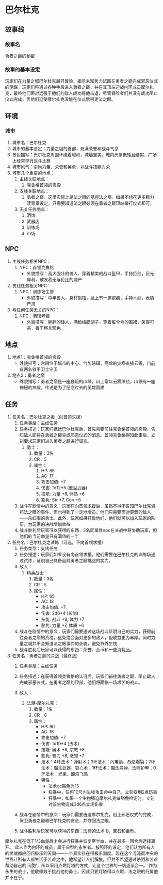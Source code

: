 # 巴尔杜克

## 故事线
### 故事名
勇者之巅的秘密
### 故事的基本设定
玩家们在力量之城巴尔杜克展开冒险，揭示未知势力试图在勇者之巅完成邪恶仪式的阴谋。玩家们将通过各种手段进入勇者之巅，并在其顶端迎战内环成员摩尔扎克，最终他们面对远强于他们的敌人成功将他击退，尽管冒险者们并没有成功阻止仪式完成，但他们迫使摩尔扎克没能在仪式后带走法之眼。
## 环境
### 城市
1. 城市名：巴尔杜克
2. 城市的基本设定：力量之城的首都，充满荣誉和战斗气息
3. 景色描写：巴尔杜克周围环绕着峻岭，城墙坚实，城内房屋低矮且结实，广场上经常举行武斗比赛
4. 城市风气：崇尚力量、荣誉和英勇，以战斗技能为荣
5. 城市几个重要的地点：
    1. 主线关联地点：
        1. 克鲁格首领的宫殿
    2. 支线关联地点：
        1. 勇者之巅，这里实际上是法之眼的基座法之塔。如果不想花更多精力读背景设定，只需要知道法之眼必须在勇者之巅顶端举行仪式即可。
    3. 无关任务地点：
        1. 酒馆
        2. 武器店
        3. 训练场
        4. 市场
## NPC
1. 主线任务相关NPC：
    1. NPC：首领克鲁格
        * 外貌描写：高大强壮的兽人，穿着精美的战斗盔甲，手持巨剑，目光犀利，散发着无与伦比的威严
2. 支线任务相关NPC：
    1. NPC：训练场主管
        * 外貌描写：中年兽人，身材魁梧，脸上有一道疤痕，手持木剑，表情严肃
3. 与任何任务无关的NPC：
    1. NPC：酒馆老板
        * 外貌描写：胖胖的矮人，满脸络腮胡子，穿着脏兮兮的围裙，笑容可亲，善于察言观色
## 地点
1. 地点1：克鲁格首领的宫殿
    * 外貌描写：宫殿位于城市的中心，气势磅礴，高耸的尖塔直插云霄，门前有两名铁甲卫士守卫
2. 地点2：勇者之巅
    * 外貌描写：勇者之巅是一座巍峨的山峰，山上常年云雾缭绕，山顶有一座神秘的神殿，传说是为了纪念过去的英雄而建
## 任务

1. 任务名：巴尔杜克之援（向首领求援）
   1. 任务类型：主线任务
   2. 任务描述：玩家们抵达巴尔杜克后，首先需要前往克鲁格首领的宫殿，告知敌人即将在勇者之巅完成邪恶仪式的消息。首领克鲁格得知此事后，立刻要求玩家们进入勇者之巅进行调查。
       1. 勇士：
           1. 数量：3名
           2. CR：5
           3. 属性：
               1. HP: 65
               2. AC: 17
               3. 攻击加值: +7
               4. 伤害: 1d12+5 (重型武器)
               5. 技能: 力量 +8, 体质 +6
               6. 豁免: Str +7, Con +6
   3. 战斗在剧情中的意义：玩家在向首领求援后，虽然不得不告知巴尔杜克城邦法之眼的事件，但也得到了一定地增员。他们只需要面对更弱的敌人——杀红眼的勇士。此外，玩家如果打败他们，他们就可以加入玩家的队伍，为玩家的决战增加收益
   4. 战斗胜利后玩家可以获得的东西：3名同属性npc在决战中将协助玩家，但他们的当前血量只有满值的一半
2. 任务名：巴尔杜克之试炼（可选，不向首领求援）
   1. 任务类型：支线任务
   2. 任务描述：玩家们如果没有向首领求援，他们需要在巴尔杜克的训练场通过试炼，证明自己具备面对勇者之巅挑战的实力。
   3. 敌人：
       1. 精英战士：
           1. 数量：3名
           2. CR：5
           3. 属性：
               * HP: 65
               * AC: 18
               * 攻击加值: +7
               * 伤害: 2d6+4 (长剑)
               * 技能: 战斗 +8, 体力 +7
               * 豁免: 力量 +7, 体质 +6
   4. 战斗在剧情中的意义：玩家们需要通过这场战斗证明自己的实力，获得前往勇者之巅的资格。这条路会面对更多的敌人，但收益更为丰厚。同时力量之城并不会知道法之眼事件的全貌，避免节外生枝
   5. 战斗胜利后玩家可以获得的东西：荣誉、金币和一些消耗品。
3. 任务名：勇者之巅的决战（最终战）
   1. 任务类型：主线任务
   2. 任务描述：在获得首领克鲁格的认可后，玩家们前往勇者之巅，阻止敌人完成邪恶仪式。在勇者之巅的顶部，他们将面临一场艰苦的战斗。
   3. 敌人：
       1. 法潮-摩尔扎克：
           1. 数量：1名
           2. CR：8
           3. 属性：
               * HP: 90
               * AC: 16
               * 攻击加值: +7
               * 伤害: 1d10+4 (法术)
               * 技能: 奥术 +8, 宗教 +8
               * 豁免: 智力 +8, 感知 +7
               * 法术：4环法术：弹射术；3环法术：闪电箭、烈焰爆裂；2环法术：魔法武器、窃心术；1环法术：魔法导弹、法师护甲；0环法术：光束、酸液飞溅
               * 特性：
                   * 法术dc豁免为15
                   * 狂暴中，任何10尺内生物攻击命中自己，立刻受到2点伤害
                   * 狂暴中，如果一个生物强迫摩尔扎克做豁免检定时，立刻对该生物造成3d6点立场伤害

   4. 战斗在剧情中的意义：玩家们需要击退摩尔扎克，阻止邪恶仪式的完成，保卫勇者之巅和巴尔杜克的安全，并夺回法之眼。
   5. 战斗胜利后玩家可以获得的东西：法师的法术书、宝石和金币。

摩尔扎克在低于1/3血量后才会进行狂暴并恢复至半血，并在最多一回合后选择离开。
此人作为内环的成员，属于典型的永生者。按照环的设定，他们认为所有人的灵魂都应回归极乐的天国——一个真实存在得极乐国度。现在这个混沌而冲突的世界让所有人都生活于苦难之中，他希望让人们解脱，但并不希望通过杀戮和苦难帮助自己的‘同胞’，所以采用点燃灯塔的方式，让这个世界的一切逐渐合一。
作为永生的战士，他敬佩敢于挑战他的勇士。因此只要灯塔得以点燃，法之眼的归属他并不在乎。



